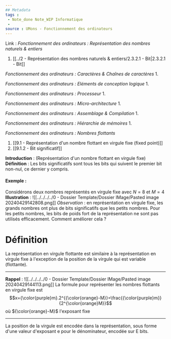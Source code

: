 ```yaml
---
## Metadata
tags : 
 - Note_done Note_WIP Informatique
 - 
source : UMons - Fonctionnement des ordinateurs
---
```


Link :
_Fonctionnement des ordinateurs : Représentation des nombres naturels & entiers_
1. [[../2 - Représentation des nombres naturels & entiers/2.3.2.1 - Bit|2.3.2.1 - Bit]]

_Fonctionnement des ordinateurs : Caractères & Chaînes de caractères_
1.

_Fonctionnement des ordinateurs : Eléments de conception logique_
1.

_Fonctionnement des ordinateurs : Processeur_
1.

_Fonctionnement des ordinateurs : Micro-architecture_
1.

_Fonctionnement des ordinateurs : Assemblage & Compilation_
1.

_Fonctionnement des ordinateurs : Hiérarchie de mémoires_
1.

_Fonctionnement des ordinateurs : Nombres flottants_
1. [[9.1 - Représentation d'un nombre flottant en virgule fixe (fixed point)]]
2. [[9.1.2 - Bit significatif]]

**Introduction** : (Représentation d'un nombre flottant en virgule fixe)
**Définition** : Les bits significatifs sont tous les bits qui suivent le premier bit non-nul, ce dernier y compris. 

#### Exemple :
Considérons deux nombres représentés en virgule fixe avec $N=8$ et $M=4$ 
**Illustration** : ![[../../../../0 - Dossier Template/Dossier IMage/Pasted image 20240429142808.png]]
_Observation_ : en représentation en virgule fixe, les grands nombres ont plus de bits significatifs que les petits nombres. Pour les petits nombres, les bits de poids fort de la représentation ne sont pas utilisés efficacement. Comment améliorer cela ?
# Définition
La représentation en virgule flottante est similaire à la représentation en virgule fixe à l'exception de la position de la virgule qui est variable (flottante).

---
**Rappel** : ![[../../../../0 - Dossier Template/Dossier IMage/Pasted image 20240429144113.png]]
La formule pour représenter les nombres flottants en virgule fixe est $$x={\color{purple}m}.2^{{\color{orange}-M}}=\frac{{\color{purple}m}}{2^{\color{orange}M}}$$ où ${\color{orange}-M}$ l'exposant fixe

---
La position de la virgule est encodée dans la représentation, sous forme d'une valeur d'exposant e pour le dénominateur, encodée sur E bits.